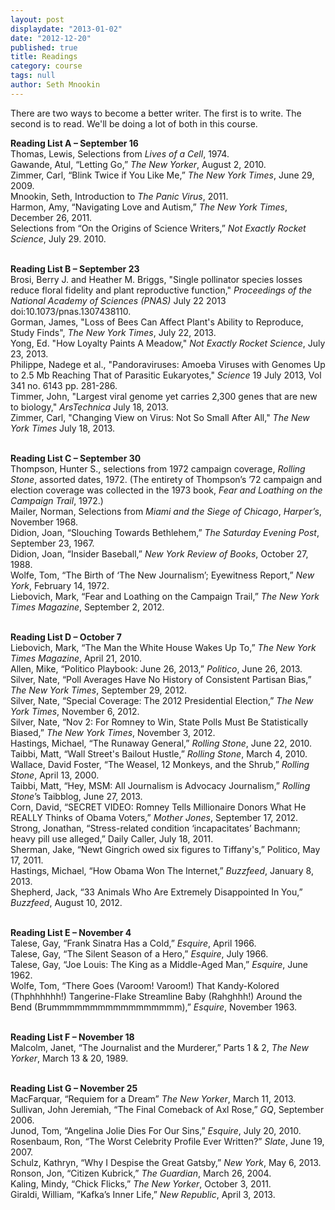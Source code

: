 ```yaml
---
layout: post
displaydate: "2013-01-02"
date: "2012-12-20"
published: true
title: Readings
category: course
tags: null
author: Seth Mnookin
---
```


There are two ways to become a better writer. The first is to write. The second is to read. We'll be doing a lot of both in this course.


**Reading List A – September 16**<br>
Thomas, Lewis, Selections from _Lives of a Cell_, 1974.<br> 
Gawande, Atul, “Letting Go,” _The New Yorker_, August 2, 2010.<br>
Zimmer, Carl, “Blink Twice if You Like Me,” _The New York Times_, June 29, 2009.<br> 
Mnookin, Seth, Introduction to _The Panic Virus_, 2011.<br>
Harmon, Amy, “Navigating Love and Autism,” _The New York Times_, December 26, 2011.<br>
Selections from “On the Origins of Science Writers,” _Not Exactly Rocket Science_, July 29. 2010.<br><br>


**Reading List B – September 23**<br>
Brosi, Berry J. and Heather M. Briggs, "Single pollinator species losses reduce floral fidelity and plant reproductive function," _Proceedings of the National Academy of Sciences (PNAS)_  July 22 2013 doi:10.1073/pnas.1307438110. <br>
Gorman, James, "Loss of Bees Can Affect Plant's Ability to Reproduce, Study Finds", _The New York Times_, July 22, 2013. <br>
Yong, Ed. "How Loyalty Paints A Meadow," _Not Exactly Rocket Science_, July 23, 2013. <br>
Philippe, Nadege et al., "Pandoraviruses:  Amoeba Viruses with Genomes Up to 2.5 Mb Reaching That of Parasitic Eukaryotes," _Science_ 19 July 2013,  Vol 341 no. 6143 pp. 281-286. <br>
Timmer, John, "Largest viral genome yet carries 2,300 genes that are new to biology," _ArsTechnica_ July 18, 2013. <br>
Zimmer, Carl, "Changing View on Virus: Not So Small After All," _The New York Times_  July 18, 2013. <br><br>

**Reading List C – September 30**<br>
Thompson, Hunter S., selections from 1972 campaign coverage, _Rolling Stone_, assorted dates, 1972. (The entirety of Thompson’s ’72 campaign and election coverage was collected in the 1973 book, _Fear and Loathing on the Campaign Trail_, 1972.) <br>
Mailer, Norman, Selections from _Miami and the Siege of Chicago_, _Harper’s_, November 1968. <br>
Didion, Joan, “Slouching Towards Bethlehem,” _The Saturday Evening Post_, September 23, 1967. <br>
Didion, Joan, “Insider Baseball,” _New York Review of Books_, October 27, 1988. <br>
Wolfe, Tom, “The Birth of ‘The New Journalism’; Eyewitness Report,” _New York_, February 14, 1972.<br>
Liebovich, Mark, “Fear and Loathing on the Campaign Trail,” _The New York Times Magazine_, September 2, 2012.<br><br>

**Reading List D – October 7**<br>
Liebovich, Mark, “The Man the White House Wakes Up To,” _The New York Times Magazine_, April 21, 2010.<br>
Allen, Mike, “Politico Playbook: June 26, 2013,” _Politico_, June 26, 2013.<br>
Silver, Nate, “Poll Averages Have No History of Consistent Partisan Bias,” _The New York Times_, September 29, 2012.<br>
Silver, Nate, “Special Coverage: The 2012 Presidential Election,” _The New York Times_, November 6, 2012.<br>
Silver, Nate, “Nov 2: For Romney to Win, State Polls Must Be Statistically Biased,” _The New York Times_, November 3, 2012.<br>
Hastings, Michael, “The Runaway General,” _Rolling Stone_, June 22, 2010. <br>
Taibbi, Matt, “Wall Street's Bailout Hustle,” _Rolling Stone_, March 4, 2010.<br>
Wallace, David Foster, “The Weasel, 12 Monkeys, and the Shrub,” _Rolling Stone_, April 13, 2000.<br>
Taibbi, Matt, “Hey, MSM: All Journalism is Advocacy Journalism,” _Rolling Stone_’s Taibblog, June 27, 2013. <br>
Corn, David, “SECRET VIDEO: Romney Tells Millionaire Donors What He REALLY Thinks of Obama Voters,” _Mother Jones_, September 17, 2012.<br>
Strong, Jonathan, “Stress-related condition ‘incapacitates’ Bachmann; heavy pill use alleged,” Daily Caller, July 18, 2011.<br>
Sherman, Jake, “Newt Gingrich owed six figures to Tiffany's,” Politico, May 17, 2011.<br>
Hastings, Michael, “How Obama Won The Internet,” _Buzzfeed_, January 8, 2013.<br>
Shepherd, Jack, “33 Animals Who Are Extremely Disappointed In You,” _Buzzfeed_, August 10, 2012.<br><br>

**Reading List E – November 4**<br>
Talese, Gay, “Frank Sinatra Has a Cold,” _Esquire_, April 1966. <br>
Talese, Gay, “The Silent Season of a Hero,” _Esquire_, July 1966.<br>
Talese, Gay, “Joe Louis: The King as a Middle-Aged Man,” _Esquire_, June 1962. <br>
Wolfe, Tom, “There Goes (Varoom! Varoom!) That Kandy-Kolored (Thphhhhhh!) Tangerine-Flake Streamline Baby (Rahghhh!) Around the Bend (Brummmmmmmmmmmmmmmmm),” _Esquire_, November 1963.<br><br>

**Reading List F – November 18**<br>
Malcolm, Janet, “The Journalist and the Murderer,” Parts 1 & 2, _The New Yorker_, March 13 & 20, 1989.<br><br>

**Reading List G – November 25**<br>
MacFarquar, “Requiem for a Dream” _The New Yorker_, March 11, 2013.<br>
Sullivan, John Jeremiah, “The Final Comeback of Axl Rose,” _GQ_, September 2006.	<br>
Junod, Tom, “Angelina Jolie Dies For Our Sins,” _Esquire_, July 20, 2010.<br>
Rosenbaum, Ron, “The Worst Celebrity Profile Ever Written?” _Slate_, June 19, 2007.<br>
Schulz, Kathryn, “Why I Despise the Great Gatsby,” _New York_, May 6, 2013.<br>
Ronson, Jon, “Citizen Kubrick,” _The Guardian_, March 26, 2004.<br>
Kaling, Mindy, “Chick Flicks,” _The New Yorker_, October 3, 2011.<br>
Giraldi, William, “Kafka’s Inner Life,” _New Republic_, April 3, 2013.